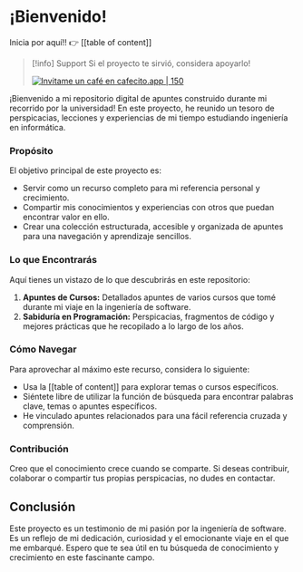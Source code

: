# ¡Bienvenido! 


Inicia por aquí!! 👉 [[table of content]] 

>[!info] Support 
>Si el proyecto te sirvió, considera apoyarlo! 
>
>[![Invitame un café en cafecito.app | 150](https://cdn.cafecito.app/imgs/buttons/button_6.svg)](https://cafecito.app/valenottaviano)



¡Bienvenido a mi repositorio digital de apuntes construido durante mi recorrido por la universidad! En este proyecto, he reunido un tesoro de perspicacias, lecciones y experiencias de mi tiempo estudiando ingeniería en informática. 

### Propósito
El objetivo principal de este proyecto es:
- Servir como un recurso completo para mi referencia personal y crecimiento.
- Compartir mis conocimientos y experiencias con otros que puedan encontrar valor en ello.
- Crear una colección estructurada, accesible y organizada de apuntes para una navegación y aprendizaje sencillos.

### Lo que Encontrarás
Aquí tienes un vistazo de lo que descubrirás en este repositorio:
1. **Apuntes de Cursos:** Detallados apuntes de varios cursos que tomé durante mi viaje en la ingeniería de software.
2. **Sabiduría en Programación:** Perspicacias, fragmentos de código y mejores prácticas que he recopilado a lo largo de los años.

### Cómo Navegar
Para aprovechar al máximo este recurso, considera lo siguiente:
- Usa la [[table of content]] para explorar temas o cursos específicos.
- Siéntete libre de utilizar la función de búsqueda para encontrar palabras clave, temas o apuntes específicos.
- He vinculado apuntes relacionados para una fácil referencia cruzada y comprensión.

### Contribución
Creo que el conocimiento crece cuando se comparte. Si deseas contribuir, colaborar o compartir tus propias perspicacias, no dudes en contactar.

## Conclusión
Este proyecto es un testimonio de mi pasión por la ingeniería de software. Es un reflejo de mi dedicación, curiosidad y el emocionante viaje en el que me embarqué. Espero que te sea útil en tu búsqueda de conocimiento y crecimiento en este fascinante campo.